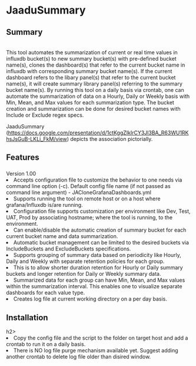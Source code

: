 # JaaduSummary
<h2>Summary</h2><br>
This tool automates the summarization of current or real time values in influxdb bucket(s) to new summary bucket(s) with pre-defined bucket name(s), 
clones the dashboard(s) that refer to the current bucket name in influxdb with corresponding summary bucket name(s). 
If the current dashboard refers to the libary panel(s) that refer to the current bucket name(s), it will create summary library panel(s) referring to the summary bucket name(s).
By running this tool on a daily basis via crontab, one can automate the summarization of data on a Hourly, Daily or Weekly basis with Min, Mean, and Max values for each summarization type. 
The bucket creation and summarization can be done for desired bucket names with Include or Exclude regex specs.

JaaduSummary (https://docs.google.com/presentation/d/1ctKggZIkIrCY3Jl3BA_R63WU1RKhsJsGuB-LKLi_FkM/view) depicts the association pictorially.

<h2>Features</h2> 
<h3></h3>Version 1.00</h3>
<li>Accepts configuration file to customize the behavior to one needs via command line option (-c). Default config file name (if not passed as command line argument) - JACloneGrafanaDashboards.yml
<li>  Supports running the tool on remote host or on a host where grafana/Influxdb is/are running.
<li>  Configuration file supports customization per environment like Dev, Test, UAT, Prod by associating hostname; where the tool is running, to the environment.
<li>Can enable/disable the automatic creation of summary bucket for each current bucket name and data summarization.
<li>Automatic bucket management can be limited to the desired buckets via IncludeBuckets and ExcludeBuckets specifications.
<li>Supports grouping of summary data based on periodicity like Hourly, Daily and Weekly with separate retention policies for each group.
<li>  This is to allow shorter duration retention for Hourly or Daily summary buckets and longer retention for Daily or Weekly summary data.
<li>Summarized data for each group can have Min, Mean, and Max values within the summarization interval. This enables one to visualize separate dashboards for each value type.
<li>Creates log file at current working directory on a per day basis. 

<h2>Installation</h2>h2>
<li>Copy the config file and the script to the folder on target host and add a crontab to run it on a daily basis.
<li>There is NO log file purge mechanism available yet. Suggest adding another crontab to delete log file older than disired window.
